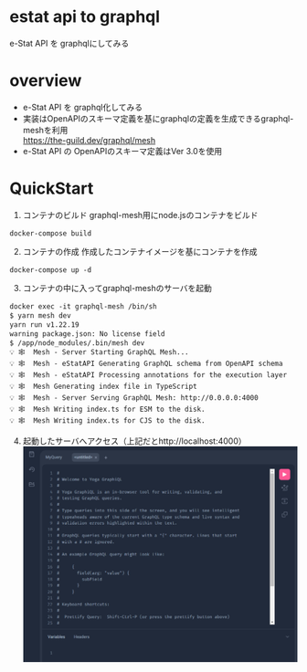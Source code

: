 # estat api to graphql
e-Stat API を graphqlにしてみる

# overview
- e-Stat API を graphql化してみる
- 実装はOpenAPIのスキーマ定義を基にgraphqlの定義を生成できるgraphql-meshを利用  
https://the-guild.dev/graphql/mesh
- e-Stat API の OpenAPIのスキーマ定義はVer 3.0を使用


# QuickStart
1. コンテナのビルド
graphql-mesh用にnode.jsのコンテナをビルド
```
docker-compose build
```

2. コンテナの作成
作成したコンテナイメージを基にコンテナを作成
```
docker-compose up -d
```

3. コンテナの中に入ってgraphql-meshのサーバを起動
```
docker exec -it graphql-mesh /bin/sh
$ yarn mesh dev
yarn run v1.22.19
warning package.json: No license field
$ /app/node_modules/.bin/mesh dev
💡 🕸️  Mesh - Server Starting GraphQL Mesh...
💡 🕸️  Mesh - eStatAPI Generating GraphQL schema from OpenAPI schema
💡 🕸️  Mesh - eStatAPI Processing annotations for the execution layer
💡 🕸️  Mesh Generating index file in TypeScript
💡 🕸️  Mesh - Server Serving GraphQL Mesh: http://0.0.0.0:4000
💡 🕸️  Mesh Writing index.ts for ESM to the disk.
💡 🕸️  Mesh Writing index.ts for CJS to the disk.
```

4. 起動したサーバへアクセス（上記だとhttp://localhost:4000）
![](assets/image1.png)

